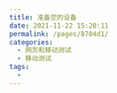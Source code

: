 ```yaml
---
title: 准备您的设备
date: 2021-11-22 15:20:11
permalink: /pages/8704d1/
categories:
  - 网页和移动测试
  - 移动测试
tags:
  - 
---
```

